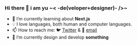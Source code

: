 ### Hi there 👋 i am yu ~< -de(veloper+designer)- />~

- 📖 I’m currently learning about **Next.js**
- 💡 I love languages, both human and computer languages.
- 📫 How to reach me: 🐦 [Twitter](https://twitter.com/messages/compose?recipient_id=404231293) & 📧 [email](mailto:hi@anuu.me)
- 🔨 I’m currently design and develop **something**
